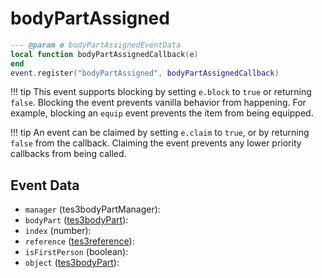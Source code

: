 # bodyPartAssigned



```lua
--- @param e bodyPartAssignedEventData
local function bodyPartAssignedCallback(e)
end
event.register("bodyPartAssigned", bodyPartAssignedCallback)
```

!!! tip
	This event supports blocking by setting `e.block` to `true` or returning `false`. Blocking the event prevents vanilla behavior from happening. For example, blocking an `equip` event prevents the item from being equipped.

!!! tip
	An event can be claimed by setting `e.claim` to `true`, or by returning `false` from the callback. Claiming the event prevents any lower priority callbacks from being called.

## Event Data

* `manager` (tes3bodyPartManager): 
* `bodyPart` ([tes3bodyPart](../../types/tes3bodyPart)): 
* `index` (number): 
* `reference` ([tes3reference](../../types/tes3reference)): 
* `isFirstPerson` (boolean): 
* `object` ([tes3bodyPart](../../types/tes3bodyPart)): 

